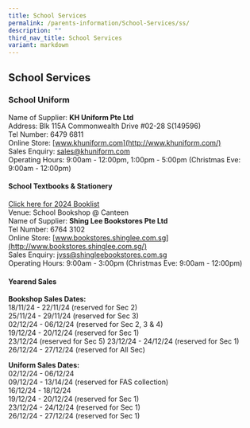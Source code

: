 ```yaml
---
title: School Services
permalink: /parents-information/School-Services/ss/
description: ""
third_nav_title: School Services
variant: markdown
---
```

## School Services

### School Uniform
Name of Supplier: <b>KH Uniform Pte Ltd</b><br>
Address: Blk 115A Commonwealth Drive #02-28 S(149596)<br>
Tel Number: 6479 6811<br>
Online Store: [www.khuniform.com](http://www.khuniform.com/)<br>
Sales Enquiry: [sales@khuniform.com](mailto:sales@khuniform.com)<br>
Operating Hours: 9:00am - 12:00pm, 1:00pm - 5:00pm (Christmas Eve: 9:00am - 12:00pm)

#### School Textbooks &amp; Stationery
[Click here for 2024 Booklist](/parents-information/School-Services/booklist/)<br>
Venue: School Bookshop @ Canteen<br>
Name of Supplier: <b>Shing Lee Bookstores Pte Ltd</b><br>
Tel Number: 6764 3102 
<br>
Online Store: [www.bookstores.shinglee.com.sg](http://www.bookstores.shinglee.com.sg/)<br>
Sales Enquiry: [jvss@shingleebookstores.com.sg](jvss@shingleebookstores.com.sg)<br>
Operating Hours: 9:00am - 3:00pm (Christmas Eve: 9:00am - 12:00pm)

#### Yearend Sales
**Bookshop Sales Dates:**<br>
18/11/24 - 22/11/24 (reserved for Sec 2)<br>
25/11/24 - 29/11/24 (reserved for Sec 3)<br>
02/12/24 - 06/12/24 (reserved for Sec 2, 3 &amp; 4)<br>
19/12/24 - 20/12/24 (reserved for Sec 1)<br>
23/12/24 (reserved for Sec 5)
23/12/24 - 24/12/24 (reserved for Sec 1)<br>
26/12/24 - 27/12/24 (reserved for All Sec)<br>

**Uniform Sales Dates:**<br>
02/12/24 - 06/12/24<br>
09/12/24 - 13/14/24 (reserved for FAS collection)<br>
16/12/24 - 18/12/24<br>
19/12/24 - 20/12/24 (reserved for Sec 1)<br>
23/12/24 - 24/12/24 (reserved for Sec 1)<br>
26/12/24 - 27/12/24 (reserved for Sec 1)